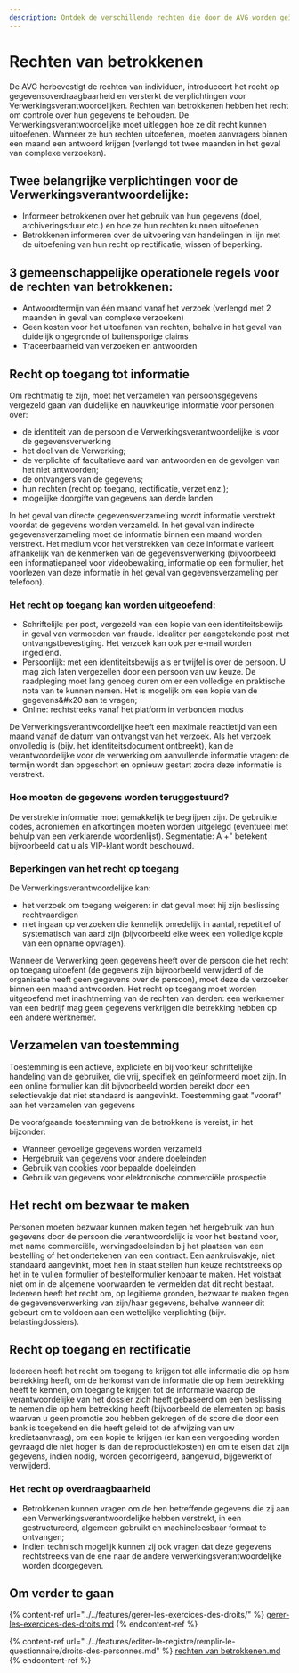 ```yaml
---
description: Ontdek de verschillende rechten die door de AVG worden geïntroduceerd.
---
```


# Rechten van betrokkenen

De AVG herbevestigt de rechten van individuen, introduceert het recht op gegevensoverdraagbaarheid en versterkt de verplichtingen voor Verwerkingsverantwoordelijken. Rechten van betrokkenen hebben het recht om controle over hun gegevens te behouden. De Verwerkingsverantwoordelijke moet uitleggen hoe ze dit recht kunnen uitoefenen. Wanneer ze hun rechten uitoefenen, moeten aanvragers binnen een maand een antwoord krijgen (verlengd tot twee maanden in het geval van complexe verzoeken).

## Twee belangrijke verplichtingen voor de Verwerkingsverantwoordelijke:

* &#x20;Informeer betrokkenen over het gebruik van hun gegevens (doel, archiveringsduur etc.) en hoe ze hun rechten kunnen uitoefenen&#x20;
* Betrokkenen informeren over de uitvoering van handelingen in lijn met de uitoefening van hun recht op rectificatie, wissen of beperking.

## 3 gemeenschappelijke operationele regels voor de rechten van betrokkenen:&#x20;

* Antwoordtermijn van één maand vanaf het verzoek (verlengd met 2 maanden in geval van complexe verzoeken)&#x20;
* Geen kosten voor het uitoefenen van rechten, behalve in het geval van duidelijk ongegronde of buitensporige claims&#x20;
* Traceerbaarheid van verzoeken en antwoorden

## Recht op toegang tot informatie

Om rechtmatig te zijn, moet het verzamelen van persoonsgegevens vergezeld gaan van duidelijke en nauwkeurige informatie voor personen over:&#x20;

* de identiteit van de persoon die Verwerkingsverantwoordelijke is voor de gegevensverwerking
* het doel van de Verwerking; &#x20;
* de verplichte of facultatieve aard van antwoorden en de gevolgen van het niet antwoorden;&#x20;
* de ontvangers van de gegevens;&#x20;
* hun rechten (recht op toegang, rectificatie, verzet enz.);&#x20;
* mogelijke doorgifte van gegevens aan derde landen &#x20;

In het geval van directe gegevensverzameling wordt informatie verstrekt voordat de gegevens worden verzameld. In het geval van indirecte gegevensverzameling moet de informatie binnen een maand worden verstrekt. Het medium voor het verstrekken van deze informatie varieert afhankelijk van de kenmerken van de gegevensverwerking (bijvoorbeeld een informatiepaneel voor videobewaking, informatie op een formulier, het voorlezen van deze informatie in het geval van gegevensverzameling per telefoon).

### Het recht op toegang kan worden uitgeoefend:

* Schriftelijk: per post, vergezeld van een kopie van een identiteitsbewijs in geval van vermoeden van fraude. Idealiter per aangetekende post met ontvangstbevestiging. Het verzoek kan ook per e-mail worden ingediend.
* Persoonlijk: met een identiteitsbewijs als er twijfel is over de persoon. U mag zich laten vergezellen door een persoon van uw keuze. De raadpleging moet lang genoeg duren om er een volledige en praktische nota van te kunnen nemen. Het is mogelijk om een kopie van de gegevens&#x20 aan te vragen;
* Online: rechtstreeks vanaf het platform in verbonden modus &#x20;

De Verwerkingsverantwoordelijke heeft een maximale reactietijd van een maand vanaf de datum van ontvangst van het verzoek. Als het verzoek onvolledig is (bijv. het identiteitsdocument ontbreekt), kan de verantwoordelijke voor de verwerking om aanvullende informatie vragen: de termijn wordt dan opgeschort en opnieuw gestart zodra deze informatie is verstrekt.

### Hoe moeten de gegevens worden teruggestuurd?

De verstrekte informatie moet gemakkelijk te begrijpen zijn. De gebruikte codes, acroniemen en afkortingen moeten worden uitgelegd (eventueel met behulp van een verklarende woordenlijst). Segmentatie: A +" betekent bijvoorbeeld dat u als VIP-klant wordt beschouwd.

### Beperkingen van het recht op toegang

De Verwerkingsverantwoordelijke kan:&#x20;

* het verzoek om toegang weigeren: in dat geval moet hij zijn beslissing rechtvaardigen &#x20;
* niet ingaan op verzoeken die kennelijk onredelijk in aantal, repetitief of systematisch van aard zijn (bijvoorbeeld elke week een volledige kopie van een opname opvragen).

Wanneer de Verwerking geen gegevens heeft over de persoon die het recht op toegang uitoefent (de gegevens zijn bijvoorbeeld verwijderd of de organisatie heeft geen gegevens over de persoon), moet deze de verzoeker binnen een maand antwoorden. Het recht op toegang moet worden uitgeoefend met inachtneming van de rechten van derden: een werknemer van een bedrijf mag geen gegevens verkrijgen die betrekking hebben op een andere werknemer.

## Verzamelen van toestemming

Toestemming is een actieve, expliciete en bij voorkeur schriftelijke handeling van de gebruiker, die vrij, specifiek en geïnformeerd moet zijn. In een online formulier kan dit bijvoorbeeld worden bereikt door een selectievakje dat niet standaard is aangevinkt. Toestemming gaat "vooraf" aan het verzamelen van gegevens &#x20;

De voorafgaande toestemming van de betrokkene is vereist, in het bijzonder:&#x20;

* Wanneer gevoelige gegevens worden verzameld &#x20;
* Hergebruik van gegevens voor andere doeleinden&#x20;
* Gebruik van cookies voor bepaalde doeleinden&#x20;
* Gebruik van gegevens voor elektronische commerciële prospectie

## Het recht om bezwaar te maken

Personen moeten bezwaar kunnen maken tegen het hergebruik van hun gegevens door de persoon die verantwoordelijk is voor het bestand voor, met name commerciële, wervingsdoeleinden bij het plaatsen van een bestelling of het ondertekenen van een contract. Een aankruisvakje, niet standaard aangevinkt, moet hen in staat stellen hun keuze rechtstreeks op het in te vullen formulier of bestelformulier kenbaar te maken. Het volstaat niet om in de algemene voorwaarden te vermelden dat dit recht bestaat. Iedereen heeft het recht om, op legitieme gronden, bezwaar te maken tegen de gegevensverwerking van zijn/haar gegevens, behalve wanneer dit gebeurt om te voldoen aan een wettelijke verplichting (bijv. belastingdossiers).

## Recht op toegang en rectificatie

Iedereen heeft het recht om toegang te krijgen tot alle informatie die op hem betrekking heeft, om de herkomst van de informatie die op hem betrekking heeft te kennen, om toegang te krijgen tot de informatie waarop de verantwoordelijke van het dossier zich heeft gebaseerd om een beslissing te nemen die op hem betrekking heeft (bijvoorbeeld de elementen op basis waarvan u geen promotie zou hebben gekregen of de score die door een bank is toegekend en die heeft geleid tot de afwijzing van uw kredietaanvraag), om een kopie te krijgen (er kan een vergoeding worden gevraagd die niet hoger is dan de reproductiekosten) en om te eisen dat zijn gegevens, indien nodig, worden gecorrigeerd, aangevuld, bijgewerkt of verwijderd.

### Het recht op overdraagbaarheid

* Betrokkenen kunnen vragen om de hen betreffende gegevens die zij aan een Verwerkingsverantwoordelijke hebben verstrekt, in een gestructureerd, algemeen gebruikt en machineleesbaar formaat te ontvangen;
* Indien technisch mogelijk kunnen zij ook vragen dat deze gegevens rechtstreeks van de ene naar de andere verwerkingsverantwoordelijke worden doorgegeven.

## Om verder te gaan

{% content-ref url="../../features/gerer-les-exercices-des-droits/" %}
[gerer-les-exercices-des-droits.md](../../features/gerer-les-exercices-des-droits/)
{% endcontent-ref %}

{% content-ref url="../../features/editer-le-registre/remplir-le-questionnaire/droits-des-personnes.md" %}
[rechten van betrokkenen.md](../../features/editer-le-registre/remplir-le-questionnaire/droits-des-personnes.md)
{% endcontent-ref %}